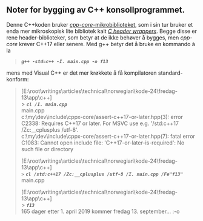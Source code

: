 ﻿## Noter for bygging av C++ konsollprogrammet.

Denne C++koden bruker [*cpp-core*-mikrobiblioteket](https://github.com/alf-p-steinbach/cppx-core), som i sin tur bruker et enda mer mikroskopisk lite bibliotek kalt [*C header wrappers*](https://github.com/alf-p-steinbach/C-header-wrappers). Begge disse er rene header-biblioteker, som betyr at de ikke behøver å bygges, men *cpp-core* krever C++17 eller senere. Med g++ betyr det å bruke en kommando à la

> ***`g++ -std=c++ -I. main.cpp -o f13`***


mens med Visual C++ er det mer krøkkete å få kompilatoren standard-konform:

> [E:\root\writings\articles\technical\norwegian\kode-24\fredag-13\app\c++]  
> \> ***`cl /I. main.cpp`***  
> main.cpp  
> c:\my\dev\include\cppx-core/assert-c++17-or-later.hpp(3): error C2338: Requires C++17 or later. For MSVC use e.g. '/std:c++17 /Zc:__cplusplus /utf-8'.  
> c:\my\dev\include\cppx-core/assert-c++17-or-later.hpp(7): fatal error C1083: Cannot open include file: 'C++17-or-later-is-required': No such file or directory  
>  
> [E:\root\writings\articles\technical\norwegian\kode-24\fredag-13\app\c++]  
> `>` ***`cl /std:c++17 /Zc:__cplusplus /utf-8 /I. main.cpp /Fe"f13"`***  
> main.cpp
>  
> [E:\root\writings\articles\technical\norwegian\kode-24\fredag-13\app\c++]  
> \> ***`f13`***  
> 165 dager etter 1. april 2019 kommer fredag 13. september... :-o
